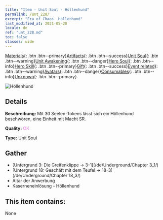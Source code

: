 ```yaml
---
title: "Item - Unit Soul - Höllenhund"
permalink: /unt_228/
excerpt: "Era of Chaos  Höllenhund"
last_modified_at: 2021-05-28
locale: de
ref: "unt_228.md"
toc: false
classes: wide
---
```

 [Materials](/ItemsDE/){: .btn .btn--primary}[Artifacts](/ItemsDE/Artifacts/){: .btn .btn--success}[Unit Soul](/ItemsDE/UnitSoul/){: .btn .btn--warning}[Unit Awakening](/ItemsDE/UnitAwakening/){: .btn .btn--danger}[Hero Soul](/ItemsDE/HeroSoul/){: .btn .btn--info}[Hero Skill](/ItemsDE/HeroSkill/){: .btn .btn--primary}[Gift](/ItemsDE/Gift/){: .btn .btn--success}[Event related](/ItemsDE/Events/){: .btn .btn--warning}[Avatars](/ItemsDE/Avatars/){: .btn .btn--danger}[Consumables](/ItemsDE/Consumables/){: .btn .btn--info}[Unknown](/ItemsDE/Unknown/){: .btn .btn--primary}

 ![Höllenhund](/images/u/ti_santouquan.jpg)

## Details
 **Beschreibung:** Mit 30 Seelen-Tokens lässt sich ein Höllenhund beschwören, eine Einheit mit Macht SR.

 **Quality:** <span style="color: #DA70D6">OK</span>

 **Type:** Unit Soul

## Gather

*    [Untergrund 3: Die Greifenklippe -> 3-1](/de/Underground/Chapter 3_1/) 
*    [Untergrund 18: Geschäft mit dem Teufel -> 18-3](/de/Underground/Chapter 18_3/) 
*    Altar der Anwerbung 
*    Kaserneneinlösung - Höllenhund 

## This item contains:

  None

